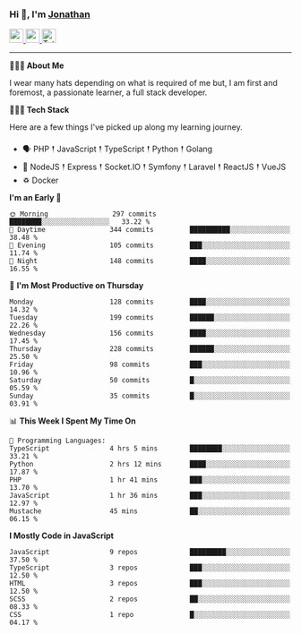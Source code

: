 ### Hi 👋, I'm [Jonathan](https://jonathan-d.ch) 

<p>
  <a href="https://www.linkedin.com/in/jdebetaz">
    <img src="https://img.shields.io/badge/linkedin-%230077B5.svg?&style=for-the-badge&logo=linkedin&logoColor=white" height=25>
  </a>
  <a href="https://www.instagram.com/jdebetaz/">
    <img src="https://img.shields.io/badge/instagram-%23E4405F.svg?&style=for-the-badge&logo=instagram&logoColor=white" height=25>
  </a>
  <a href="https://wakatime.com/@5c95ead1-71ee-4ecc-9a32-6c2b293dd432">
    <img src="https://wakatime.com/badge/user/5c95ead1-71ee-4ecc-9a32-6c2b293dd432.svg?style=for-the-badge" height=25 alt="Total time coded since Aug 23 2019" />
  </a>
</p>

-------

**🙋🏻‍♂️ About Me** 

<p>I wear many hats depending on what is required of me but, I am first and foremost, a passionate learner, a full stack developer.</p>

**👨🏻‍💻 Tech Stack** 

<p>Here are a few things I've picked up along my learning journey.</p>

- 🗣 PHP 𒑰 JavaScript 𒑰 TypeScript 𒑰 Python 𒑰 Golang
- 🎒 NodeJS 𒑰 Express 𒑰 Socket.IO 𒑰 Symfony 𒑰 Laravel 𒑰 ReactJS 𒑰 VueJS
- ♽ Docker

<!--START_SECTION:waka-->
**I'm an Early 🐤** 

```text
🌞 Morning                297 commits         ████████░░░░░░░░░░░░░░░░░   33.22 % 
🌆 Daytime                344 commits         ██████████░░░░░░░░░░░░░░░   38.48 % 
🌃 Evening                105 commits         ███░░░░░░░░░░░░░░░░░░░░░░   11.74 % 
🌙 Night                  148 commits         ████░░░░░░░░░░░░░░░░░░░░░   16.55 % 
```
📅 **I'm Most Productive on Thursday** 

```text
Monday                   128 commits         ████░░░░░░░░░░░░░░░░░░░░░   14.32 % 
Tuesday                  199 commits         ██████░░░░░░░░░░░░░░░░░░░   22.26 % 
Wednesday                156 commits         ████░░░░░░░░░░░░░░░░░░░░░   17.45 % 
Thursday                 228 commits         ██████░░░░░░░░░░░░░░░░░░░   25.50 % 
Friday                   98 commits          ███░░░░░░░░░░░░░░░░░░░░░░   10.96 % 
Saturday                 50 commits          █░░░░░░░░░░░░░░░░░░░░░░░░   05.59 % 
Sunday                   35 commits          █░░░░░░░░░░░░░░░░░░░░░░░░   03.91 % 
```


📊 **This Week I Spent My Time On** 

```text
💬 Programming Languages: 
TypeScript               4 hrs 5 mins        ████████░░░░░░░░░░░░░░░░░   33.21 % 
Python                   2 hrs 12 mins       ████░░░░░░░░░░░░░░░░░░░░░   17.87 % 
PHP                      1 hr 41 mins        ███░░░░░░░░░░░░░░░░░░░░░░   13.70 % 
JavaScript               1 hr 36 mins        ███░░░░░░░░░░░░░░░░░░░░░░   12.97 % 
Mustache                 45 mins             ██░░░░░░░░░░░░░░░░░░░░░░░   06.15 % 
```

**I Mostly Code in JavaScript** 

```text
JavaScript               9 repos             █████████░░░░░░░░░░░░░░░░   37.50 % 
TypeScript               3 repos             ███░░░░░░░░░░░░░░░░░░░░░░   12.50 % 
HTML                     3 repos             ███░░░░░░░░░░░░░░░░░░░░░░   12.50 % 
SCSS                     2 repos             ██░░░░░░░░░░░░░░░░░░░░░░░   08.33 % 
CSS                      1 repo              █░░░░░░░░░░░░░░░░░░░░░░░░   04.17 % 
```




<!--END_SECTION:waka-->
